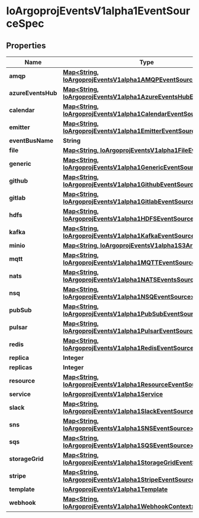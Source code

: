 

# IoArgoprojEventsV1alpha1EventSourceSpec


## Properties

Name | Type | Description | Notes
------------ | ------------- | ------------- | -------------
**amqp** | [**Map&lt;String, IoArgoprojEventsV1alpha1AMQPEventSource&gt;**](IoArgoprojEventsV1alpha1AMQPEventSource.md) |  |  [optional]
**azureEventsHub** | [**Map&lt;String, IoArgoprojEventsV1alpha1AzureEventsHubEventSource&gt;**](IoArgoprojEventsV1alpha1AzureEventsHubEventSource.md) |  |  [optional]
**calendar** | [**Map&lt;String, IoArgoprojEventsV1alpha1CalendarEventSource&gt;**](IoArgoprojEventsV1alpha1CalendarEventSource.md) |  |  [optional]
**emitter** | [**Map&lt;String, IoArgoprojEventsV1alpha1EmitterEventSource&gt;**](IoArgoprojEventsV1alpha1EmitterEventSource.md) |  |  [optional]
**eventBusName** | **String** |  |  [optional]
**file** | [**Map&lt;String, IoArgoprojEventsV1alpha1FileEventSource&gt;**](IoArgoprojEventsV1alpha1FileEventSource.md) |  |  [optional]
**generic** | [**Map&lt;String, IoArgoprojEventsV1alpha1GenericEventSource&gt;**](IoArgoprojEventsV1alpha1GenericEventSource.md) |  |  [optional]
**github** | [**Map&lt;String, IoArgoprojEventsV1alpha1GithubEventSource&gt;**](IoArgoprojEventsV1alpha1GithubEventSource.md) |  |  [optional]
**gitlab** | [**Map&lt;String, IoArgoprojEventsV1alpha1GitlabEventSource&gt;**](IoArgoprojEventsV1alpha1GitlabEventSource.md) |  |  [optional]
**hdfs** | [**Map&lt;String, IoArgoprojEventsV1alpha1HDFSEventSource&gt;**](IoArgoprojEventsV1alpha1HDFSEventSource.md) |  |  [optional]
**kafka** | [**Map&lt;String, IoArgoprojEventsV1alpha1KafkaEventSource&gt;**](IoArgoprojEventsV1alpha1KafkaEventSource.md) |  |  [optional]
**minio** | [**Map&lt;String, IoArgoprojEventsV1alpha1S3Artifact&gt;**](IoArgoprojEventsV1alpha1S3Artifact.md) |  |  [optional]
**mqtt** | [**Map&lt;String, IoArgoprojEventsV1alpha1MQTTEventSource&gt;**](IoArgoprojEventsV1alpha1MQTTEventSource.md) |  |  [optional]
**nats** | [**Map&lt;String, IoArgoprojEventsV1alpha1NATSEventsSource&gt;**](IoArgoprojEventsV1alpha1NATSEventsSource.md) |  |  [optional]
**nsq** | [**Map&lt;String, IoArgoprojEventsV1alpha1NSQEventSource&gt;**](IoArgoprojEventsV1alpha1NSQEventSource.md) |  |  [optional]
**pubSub** | [**Map&lt;String, IoArgoprojEventsV1alpha1PubSubEventSource&gt;**](IoArgoprojEventsV1alpha1PubSubEventSource.md) |  |  [optional]
**pulsar** | [**Map&lt;String, IoArgoprojEventsV1alpha1PulsarEventSource&gt;**](IoArgoprojEventsV1alpha1PulsarEventSource.md) |  |  [optional]
**redis** | [**Map&lt;String, IoArgoprojEventsV1alpha1RedisEventSource&gt;**](IoArgoprojEventsV1alpha1RedisEventSource.md) |  |  [optional]
**replica** | **Integer** |  |  [optional]
**replicas** | **Integer** |  |  [optional]
**resource** | [**Map&lt;String, IoArgoprojEventsV1alpha1ResourceEventSource&gt;**](IoArgoprojEventsV1alpha1ResourceEventSource.md) |  |  [optional]
**service** | [**IoArgoprojEventsV1alpha1Service**](IoArgoprojEventsV1alpha1Service.md) |  |  [optional]
**slack** | [**Map&lt;String, IoArgoprojEventsV1alpha1SlackEventSource&gt;**](IoArgoprojEventsV1alpha1SlackEventSource.md) |  |  [optional]
**sns** | [**Map&lt;String, IoArgoprojEventsV1alpha1SNSEventSource&gt;**](IoArgoprojEventsV1alpha1SNSEventSource.md) |  |  [optional]
**sqs** | [**Map&lt;String, IoArgoprojEventsV1alpha1SQSEventSource&gt;**](IoArgoprojEventsV1alpha1SQSEventSource.md) |  |  [optional]
**storageGrid** | [**Map&lt;String, IoArgoprojEventsV1alpha1StorageGridEventSource&gt;**](IoArgoprojEventsV1alpha1StorageGridEventSource.md) |  |  [optional]
**stripe** | [**Map&lt;String, IoArgoprojEventsV1alpha1StripeEventSource&gt;**](IoArgoprojEventsV1alpha1StripeEventSource.md) |  |  [optional]
**template** | [**IoArgoprojEventsV1alpha1Template**](IoArgoprojEventsV1alpha1Template.md) |  |  [optional]
**webhook** | [**Map&lt;String, IoArgoprojEventsV1alpha1WebhookContext&gt;**](IoArgoprojEventsV1alpha1WebhookContext.md) |  |  [optional]



